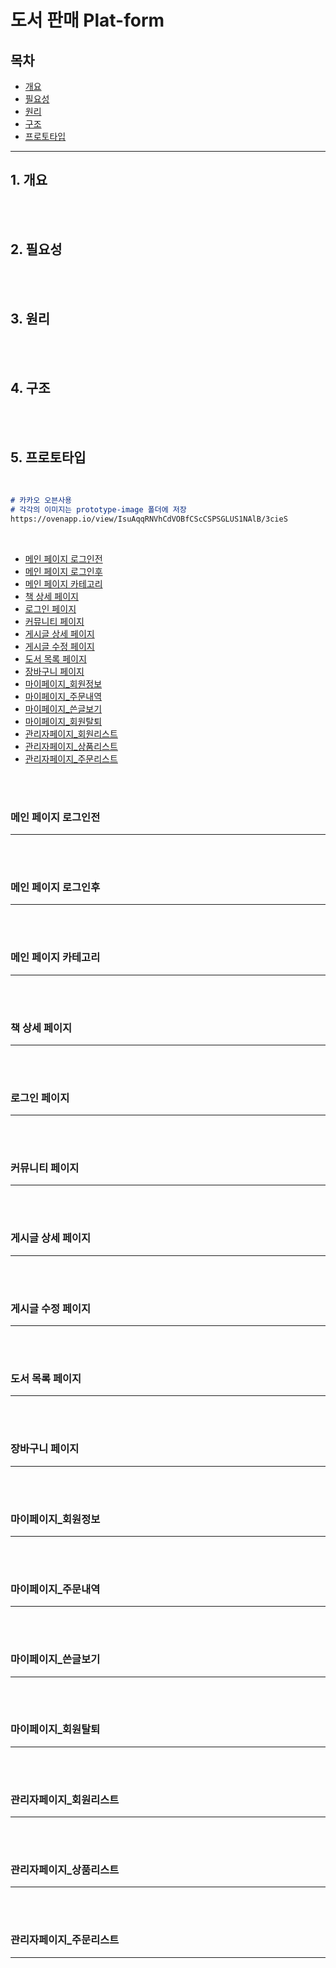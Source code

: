 # 도서 판매 Plat-form

## 목차

- [개요](#개요)
- [필요성](#필요성)
- [원리](#원리)
- [구조](#구조)
- [프로토타입](#프로토타입)


---


## 1. 개요
<br/><br/>


## 2. 필요성
<br/><br/>


## 3. 원리
<br/><br/>


## 4. 구조
<br/><br/>


## 5. 프로토타입
<br/>

   ```markdown
   # 카카오 오븐사용
   # 각각의 이미지는 prototype-image 폴더에 저장
   https://ovenapp.io/view/IsuAqqRNVhCdVOBfCScCSPSGLUS1NAlB/3cieS
   ```
   
<br/>   
   
  
- [메인 페이지 로그인전](#메인-페이지-로그인전)
- [메인 페이지 로그인후](#메인-페이지-로그인후)
- [메인 페이지 카테고리](#메인-페이지-카테고리)
- [책 상세 페이지](#책-상세-페이지)
- [로그인 페이지](#로그인-페이지)
- [커뮤니티 페이지](#커뮤니티-페이지)
- [게시글 상세 페이지](#게시글-상세-페이지)
- [게시글 수정 페이지](#게시글-수정-페이지)
- [도서 목록 페이지](#도서-목록-페이지)
- [장바구니 페이지](#장바구니-페이지)
- [마이페이지_회원정보](#마이페이지_회원정보)
- [마이페이지_주문내역](#마이페이지_주문내역)
- [마이페이지_쓴글보기](#마이페이지_쓴글보기)
- [마이페이지_회원탈퇴](#마이페이지_회원탈퇴)
- [관리자페이지_회원리스트](#관리자페이지_회원리스트)
- [관리자페이지_상품리스트](#관리자페이지_상품리스트)
- [관리자페이지_주문리스트](#관리자페이지_주문리스트)

<br/><br/>

### 메인 페이지 로그인전
---
<br/><br/>  
  
### 메인 페이지 로그인후
---
<br/><br/>

  
  
### 메인 페이지 카테고리
---    
<br/><br/>


### 책 상세 페이지
---    
<br/><br/>


### 로그인 페이지
---  
<br/><br/>


### 커뮤니티 페이지
---
<br/><br/>



### 게시글 상세 페이지
---
<br/><br/>



### 게시글 수정 페이지
---
<br/><br/>


### 도서 목록 페이지
---
<br/><br/>


### 장바구니 페이지
---
<br/><br/>


### 마이페이지_회원정보
---
<br/><br/>


### 마이페이지_주문내역
---
<br/><br/>


### 마이페이지_쓴글보기
---
<br/><br/>


### 마이페이지_회원탈퇴
---
<br/><br/>


### 관리자페이지_회원리스트
---
<br/><br/>


### 관리자페이지_상품리스트
---
<br/><br/>


### 관리자페이지_주문리스트
---
